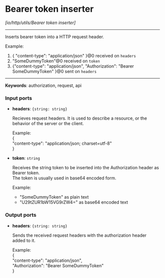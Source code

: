 # Bearer token inserter

_[io/http/utils/Bearer token inserter]_

---

Inserts bearer token into a HTTP request header.  
  
Example:  
1. { "content-type": "application/json" }@0 received on  `headers`  
2. "SomeDummyToken"@0 received on `token`  
3. {"content-type": "application/json", "Authorization": "Bearer SomeDummyToken" }@0 sent on `headers`  

---

__Keywords__: authorization, request, api

### Input ports

* __headers__: ` {string: string} `

    Recieves request headers. It is  used to describe a resource, or the behavior of the server or the client.  
      
    Example:  
    {  
      "content-type": "application/json; charset=utf-8"  
    }  


* __token__: ` string `

    Receives the string token to be inserted into the Authorization header as Bearer token.  
    The token is usually used in base64 encoded form.  
      
    Example:   
    - "SomeDummyToken" as plain text   
    - "U29tZUR1bW15VG9rZW4=" as base64 encoded text  

### Output ports

* __headers__: ` {string: string} `

    Sends the received request headers with the authorization header added to it.  
      
    Example:  
    {  
      "content-type": "application/json",   
      "Authorization": "Bearer SomeDummyToken"   
    }  

